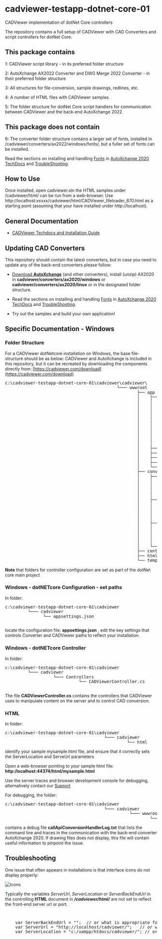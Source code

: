 # cadviewer-testapp-dotnet-core-01
CADViewer implementation of dotNet Core controllers

The repository contains a full setup of CADViewer with CAD Converters and script controllers for dotNet Core.

## This package contains

1: CADViewer script library  - in its preferred folder structure

2: AutoXchange AX2022 Converter and DWG Merge 2022 Converter - in their preferred folder structure

3: All structures for file-conversion, sample drawings, redlines, etc. 

4: A number of HTML files with CADViewer samples.

5: The folder structure for dotNet Core script handlers for communication between CADViewer and the back-end AutoXchange 2022.


## This package does not contain

6: The converter folder structure contains a larger set of fonts, installed in /cadviewer/converters/ax2022/windows/fonts/, but a fuller set of fonts can be installed. 

Read the sections on installing and handling [Fonts](https://tailormade.com/ax2020techdocs/installation/fonts/) in [AutoXchange 2020 TechDocs](https://tailormade.com/ax2020techdocs/) and [TroubleShooting](https://tailormade.com/ax2020techdocs/troubleshooting/).



## How to Use

Once installed, open cadviewer.sln the HTML samples under /cadviewer/html/ can be run from a web-browser. Use http://localhost:xxxxx/cadviewer/html/CADViewer_fileloader_670.html as a starting point (assuming that your have installed under http://localhost).



## General Documentation 

-   [CADViewer Techdocs and Installation Guide](https://cadviewer.com/cadviewertechdocs/download)



## Updating CAD Converters

This repository should contain the latest converters, but in case you need to update any of the back-end converters please follow: 

* [Download **AutoXchange**](/download/) (and other converters), install (unzip) AX2020 in **cadviewer/converters/ax2020/windows** or **cadviewer/converters/ax2020/linux** or in the designated folder structure.

* Read the sections on installing and handling [Fonts](https://tailormade.com/ax2020techdocs/installation/fonts/) in [AutoXchange 2020 TechDocs](https://tailormade.com/ax2020techdocs/) and [TroubleShooting](https://tailormade.com/ax2020techdocs/troubleshooting/).

* Try out the samples and build your own application!
 
 

## Specific Documentation - Windows

### Folder Structure

For a CADViewer dotNetcore installation on Windows, the base file-structure should be as below: 
CADViewer and AutoXchange is included in this repository, but it can be recreated by downloading the components directly from: [https://cadviewer.com/download](https://cadviewer.com/download)

<pre style="line-height: 110%">
c:\cadviewer-testapp-dotnet-core-01\cadviewer\cadviewer\
                                            └─── wwwroot
                                                    ├── app
                                                    │    ├── cv
                                                    │    │    ├── cv-pro 
                                                    │    │    │   ├── menu_config
                                                    │    │    │   ├── language_table
                                                    │    │    │   └── space
                                                    │    │    │         ├── css 
                                                    │    │    │         └── html
                                                    │    │    ├── cv-core
                                                    │    │    │   ├── menu_config
                                                    │    │    │   └── language_table
                                                    │    │    └── cv-custom_commands
                                                    │    ├── fonts
                                                    │    ├── images
                                                    │    ├── js
                                                    │    ├── css
                                                    │    └── user_resources	
                                                    ├── converters
                                                    │    ├── ax2022
                                                    │    │     ├── windows 
                                                    │    │     │      └── fonts
                                                    │    │     └── linux
                                                    │    │            └── fonts
                                                    │    ├── dwgmerge2020
                                                    │    │         ├── windows 
                                                    │    │         │      └── fonts
                                                    │    │         └── linux
                                                    │    │            └── fonts
                                                    │    ├── linklist2020
                                                    │    │         ├── windows 
                                                    │    │         │     └── fonts
                                                    │    │         └── linux
                                                    │    │               └── fonts
                                                    │    └── files
                                                    ├── content
                                                    ├── html
                                                    └── temp_print
</pre>

**Note** that folders for controller configuration are set as part of the dotNet core main project 

### Windows - dotNETcore Configuration - set paths

In folder:

<pre style="line-height: 110%">
c:\cadviewer-testapp-dotnet-core-01\cadviewer
         └─── cadviewer
               └── appsettings.json

</pre>

locate the configuration file: **appsettings.json** , edit the key settings that controls Converter and CADViewer paths to reflect your installation.


### Windows - dotNETcore Controller

In folder:

<pre style="line-height: 110%">
c:\cadviewer-testapp-dotnet-core-01\cadviewer
         └─── cadviewer
                   └─── Controllers
                             └── CADViewerController.cs

</pre>

The file **CADViewerController.cs** contains the controllers that CADViewer uses to manipulate content on the server and to control CAD conversion. 


### HTML 


In folder:

<pre style="line-height: 110%">
c:\cadviewer-testapp-dotnet-core-01\cadviewer
                                       └─── cadviewer
                                                └── html
</pre>


identify your sample mysample.html file, and ensure that it correctly sets the ServerLocation and ServeUrl parameters



Open a web-browser pointing to your sample html file:    **http:/localhost:44374/html/mysample.html**

Use the server traces and browser development console for debugging, alternatively contact our [Support](/cadviewertechdocs/support/)  

For debugging, the folder:
<pre style="line-height: 110%">
c:\cadviewer-testapp-dotnet-core-01\cadviewer
                                       └─── cadviewer
                                                 └─── wwwroot
                                                         └── temp_debug
</pre>
contains a debug file **callApiConversionHandlerLog.txt** that lists the command line and traces in the communication with the back-end converter AutoXchange 2020. If drawing files does not display, this file will contain useful information to pinpoint the issue.





## Troubleshooting

One issue that often appears in installations is that interface icons do not display properly:

![Icons](https://cadviewer.com/cadviewertechdocs/images/missing_icons.png "Icons missing")

Typically the variables *ServerUrl*, *ServerLocation* or *ServerBackEndUrl* in the controlling **HTML**  document in ***/cadviewer/html/*** are not set to reflect the front-end server url or port.

<pre style="line-height: 110%">


    var ServerBackEndUrl = "";  // or what is appropriate for my server; used for NodeJS server only
    var ServerUrl = "http://localhost/cadviewer/";   // or what is appropriate for my server
    var ServerLocation = "c:/xampp/htdocs/cadviewer/"; // or what is appropriate for my server
</pre>
